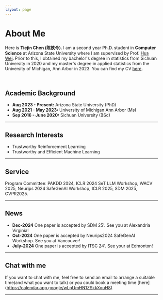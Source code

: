 ```yaml
---
layout: page
---
```


# About Me

<!-- <img src="https://tiejin1998.github.io/tiejin-bio.jpg" class="floatpic" width="360" height="480"> -->

Here is **Tiejin Chen (陈铁今)**.
I am a second year Ph.D. student in **Computer Science** at Arizona State University where I am supervised by Prof. [Hua Wei](https://www.public.asu.edu/~hwei27/). Prior to this, I obtained my bachelor's degree in statistics from Sichuan University in 2020 and my master's degree in applied statistics from the University of Michigan, Ann Arbor in 2023. You can find my CV [here](https://tiejin98.github.io/file/Tiejin_CV_101824.pdf).

<br>

## Academic Background

<!-- **<font color='red'>[Highlight]</font> I am looking for PhD to start in 2025 Fall. Contact me if you have any leads!** -->

- **Aug 2023 - Present:** Arizona State University (PhD)
- **Aug 2021 - May 2023:** University of Michigan Ann Arbor (Ms)
- **Sep 2016 - June 2020:** Sichuan University (BSc)

---

## Research Interests

- Trustworthy Reinforcement Learning
- Trustworthy and Efficient Machine Learning

---

## Service
Program Committee: PAKDD 2024, ICLR 2024 SeT LLM Workshop, WACV 2025, Neurips 2024 SafeGenAI Workshop, ICLR 2025, SDM 2025, CVPR2025.

---

## News
- **Dec-2024** One paper is accepted by SDM 25'. See you at Alexandria Virginia!
- **Oct-2024** One paper is accepted by Neurips2024 SafeGenAI Workshop. See you at Vancouver!
- **July-2024** One paper is accepted by ITSC 24'. See your at Edmonton!

---


## Chat with me
If you want to chat with me, feel free to send an email to arrange a suitable time(and what you want to talk) or you could book a meeting time [here] (https://calendar.app.google/wLpUmHN1ZSkkXouH8).
<br>

---

<!-- ## News and Updates

- **Aug 2023：**Exicted to .
- If you are interested in my works, please feel free to book an [[online talk with me](https://calendly.com/lancecai/meet-with-lance)]. -->
